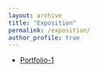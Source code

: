 ```yaml
---
layout: archive
title: "Exposition"
permalink: /exposition/
author_profile: true
---
```


* [Portfolio-1](/exposition/portfolio-1/)
